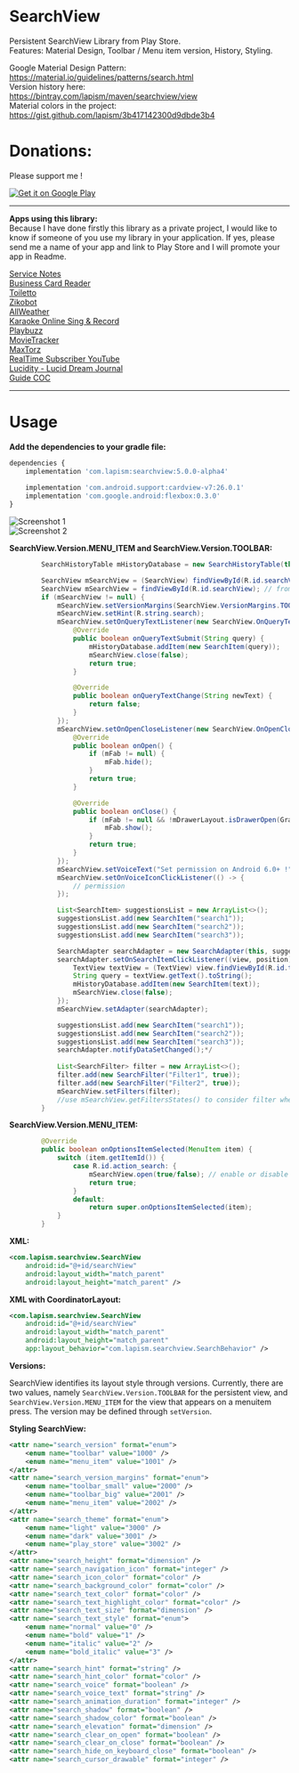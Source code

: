# SearchView

Persistent SearchView Library from Play Store.  
Features: Material Design, Toolbar / Menu item version, History, Styling.  

Google Material Design Pattern:  
https://material.io/guidelines/patterns/search.html  
Version history here:  
https://bintray.com/lapism/maven/searchview/view  
Material colors in the project:  
https://gist.github.com/lapism/3b417142300d9dbde3b4

# Donations:
Please support me !  

<a href="https://www.paypal.me/lapism">
  <img alt="Get it on Google Play"
       src="https://github.com/lapism/SearchView/blob/master/images/donate.png" />
</a>
  
------------------------------------------------------------------------------------------------------------------------------

**Apps using this library:**  
Because I have done firstly this library as a private project, 
I would like to know if someone of you use my library in your application. 
If yes, please send me a name of your app and link to Play Store and I will promote your app in Readme.

[Service Notes](https://play.google.com/store/apps/details?id=notes.service.com.servicenotes)  
[Business Card Reader](https://play.google.com/store/apps/details?id=com.iac.bcreader) <br />
[Toiletto](https://play.google.com/store/apps/details?id=org.super8.lastbastion) <br />
[Zikobot](https://play.google.com/store/apps/details?id=com.startogamu.zikobot) <br />
[AllWeather](https://play.google.com/store/apps/details?id=com.dev.nicola.allweather) <br />
[Karaoke Online Sing & Record](https://play.google.com/store/apps/details?id=com.anhlt.karaokeonline) <br />
[Playbuzz](https://play.google.com/store/apps/details?id=com.playbuzz.android.app) <br />
[MovieTracker](https://play.google.com/store/apps/details?id=jacobs.yen.movietracker) <br />
[MaxTorz](https://play.google.com/store/apps/details?id=com.maxxsol.maxtorz) <br />
[RealTime Subscriber YouTube](https://play.google.com/store/apps/details?id=vulcanweblabs.realtimeyoutube) <br />
[Lucidity - Lucid Dream Journal](https://play.google.com/store/apps/details?id=ch.b3nz.lucidity) <br />
[Guide COC](https://play.google.com/store/apps/details?id=com.superguide.coc) <br />

------------------------------------------------------------------------------------------------------------------------------

# Usage
**Add the dependencies to your gradle file:**
```javascript
dependencies {
    implementation 'com.lapism:searchview:5.0.0-alpha4'
    
    implementation 'com.android.support:cardview-v7:26.0.1'
    implementation 'com.google.android:flexbox:0.3.0'
}
```
![Screenshot 1](https://github.com/lapism/SearchView/blob/master/images/image_1.png)  
![Screenshot 2](https://github.com/lapism/SearchView/blob/master/images/image_2.png)  

**SearchView.Version.MENU_ITEM and SearchView.Version.TOOLBAR:**
```java
        SearchHistoryTable mHistoryDatabase = new SearchHistoryTable(this);

        SearchView mSearchView = (SearchView) findViewById(R.id.searchView); // to API 25
        SearchView mSearchView = findViewById(R.id.searchView); // from API 26
        if (mSearchView != null) {
            mSearchView.setVersionMargins(SearchView.VersionMargins.TOOLBAR_SMALL);
            mSearchView.setHint(R.string.search);
            mSearchView.setOnQueryTextListener(new SearchView.OnQueryTextListener() {
                @Override
                public boolean onQueryTextSubmit(String query) {
                    mHistoryDatabase.addItem(new SearchItem(query));
                    mSearchView.close(false);
                    return true;
                }

                @Override
                public boolean onQueryTextChange(String newText) {
                    return false;
                }
            });
            mSearchView.setOnOpenCloseListener(new SearchView.OnOpenCloseListener() {
                @Override
                public boolean onOpen() {
                    if (mFab != null) {
                        mFab.hide();
                    }
                    return true;
                }

                @Override
                public boolean onClose() {
                    if (mFab != null && !mDrawerLayout.isDrawerOpen(GravityCompat.START)) {
                        mFab.show();
                    }
                    return true;
                }
            });
            mSearchView.setVoiceText("Set permission on Android 6.0+ !");
            mSearchView.setOnVoiceIconClickListener(() -> {
                // permission
            });

            List<SearchItem> suggestionsList = new ArrayList<>();
            suggestionsList.add(new SearchItem("search1"));
            suggestionsList.add(new SearchItem("search2"));
            suggestionsList.add(new SearchItem("search3"));

            SearchAdapter searchAdapter = new SearchAdapter(this, suggestionsList);
            searchAdapter.setOnSearchItemClickListener((view, position) -> {
                TextView textView = (TextView) view.findViewById(R.id.textView);
                String query = textView.getText().toString();
                mHistoryDatabase.addItem(new SearchItem(text));
                mSearchView.close(false);
            });
            mSearchView.setAdapter(searchAdapter);

            suggestionsList.add(new SearchItem("search1"));
            suggestionsList.add(new SearchItem("search2"));
            suggestionsList.add(new SearchItem("search3"));
            searchAdapter.notifyDataSetChanged();*/
            
            List<SearchFilter> filter = new ArrayList<>();
            filter.add(new SearchFilter("Filter1", true));
            filter.add(new SearchFilter("Filter2", true));
            mSearchView.setFilters(filter);
            //use mSearchView.getFiltersStates() to consider filter when performing search
        }
```

**SearchView.Version.MENU_ITEM:**
```java
        @Override
        public boolean onOptionsItemSelected(MenuItem item) {
            switch (item.getItemId()) {
                case R.id.action_search: {
                    mSearchView.open(true/false); // enable or disable animation
                    return true;
                }
                default:
                    return super.onOptionsItemSelected(item);
            }
        }
```

**XML:**
```xml
<com.lapism.searchview.SearchView
    android:id="@+id/searchView"
    android:layout_width="match_parent"
    android:layout_height="match_parent" />
```

**XML with CoordinatorLayout:** 
 ```xml
 <com.lapism.searchview.SearchView
     android:id="@+id/searchView"
     android:layout_width="match_parent"
     android:layout_height="match_parent" 
     app:layout_behavior="com.lapism.searchview.SearchBehavior" />
 ```

**Versions:**  
  
SearchView identifies its layout style through versions. Currently, there are two values, namely `SearchView.Version.TOOLBAR` for the persistent view, and `SearchView.Version.MENU_ITEM` for the view that appears on a menuitem press. The version may be defined through `setVersion`.

**Styling SearchView:**
```xml
<attr name="search_version" format="enum">
    <enum name="toolbar" value="1000" />
    <enum name="menu_item" value="1001" />
</attr>
<attr name="search_version_margins" format="enum">
    <enum name="toolbar_small" value="2000" />
    <enum name="toolbar_big" value="2001" />
    <enum name="menu_item" value="2002" />
</attr>
<attr name="search_theme" format="enum">
    <enum name="light" value="3000" />
    <enum name="dark" value="3001" />
    <enum name="play_store" value="3002" />
</attr>
<attr name="search_height" format="dimension" />
<attr name="search_navigation_icon" format="integer" />
<attr name="search_icon_color" format="color" />
<attr name="search_background_color" format="color" />
<attr name="search_text_color" format="color" />
<attr name="search_text_highlight_color" format="color" />
<attr name="search_text_size" format="dimension" />
<attr name="search_text_style" format="enum">
    <enum name="normal" value="0" />
    <enum name="bold" value="1" />
    <enum name="italic" value="2" />
    <enum name="bold_italic" value="3" />
</attr>
<attr name="search_hint" format="string" />
<attr name="search_hint_color" format="color" />
<attr name="search_voice" format="boolean" />
<attr name="search_voice_text" format="string" />
<attr name="search_animation_duration" format="integer" />
<attr name="search_shadow" format="boolean" />
<attr name="search_shadow_color" format="boolean" />
<attr name="search_elevation" format="dimension" />
<attr name="search_clear_on_open" format="boolean" />
<attr name="search_clear_on_close" format="boolean" />
<attr name="search_hide_on_keyboard_close" format="boolean" />
<attr name="search_cursor_drawable" format="integer" />
```
